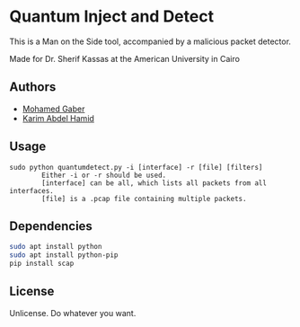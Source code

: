 # Quantum Inject and Detect

This is a Man on the Side tool, accompanied by a malicious packet detector.

Made for Dr. Sherif Kassas at the American University in Cairo

## Authors

* [Mohamed Gaber](http://github.com/donn)
* [Karim Abdel Hamid](https://github.com/KarimIO)

## Usage

```
sudo python quantumdetect.py -i [interface] -r [file] [filters]
        Either -i or -r should be used.
        [interface] can be all, which lists all packets from all interfaces.
        [file] is a .pcap file containing multiple packets.
```

## Dependencies

```bash
sudo apt install python
sudo apt install python-pip
pip install scap
```

## License

Unlicense. Do whatever you want.